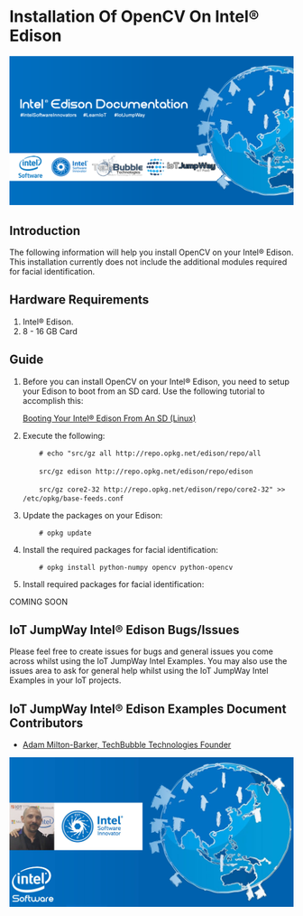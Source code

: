 # Installation Of OpenCV On Intel® Edison

![TechBubble IoT JumpWay Docs](../../images/Docs/Intel-Edison-Documentation.png)  

## Introduction

The following information will help you install OpenCV on your Intel® Edison. This installation currently does not include the additional modules required for facial identification.

## Hardware Requirements

1. Intel® Edison.
2. 8 - 16 GB Card

## Guide

1. Before you can install OpenCV on your Intel® Edison, you need to setup your Edison to boot from an SD card. Use the following tutorial to accomplish this:

    [Booting Your Intel® Edison From An SD (Linux)](https://github.com/TechBubbleTechnologies/IoT-JumpWay-Intel-Examples/blob/master/Intel-Edison/_DOCS/1-Booting-From-SD-Linux.md "Booting Your Intel® Edison From An SD (Linux)")

2. Execute the following:

    ```
        # echo "src/gz all http://repo.opkg.net/edison/repo/all

        src/gz edison http://repo.opkg.net/edison/repo/edison

        src/gz core2-32 http://repo.opkg.net/edison/repo/core2-32" >> /etc/opkg/base-feeds.conf
    ```

3. Update the packages on your Edison:

    ```
        # opkg update
    ```

4. Install the required packages for facial identification:  

    ```
        # opkg install python-numpy opencv python-opencv
    ```

5. Install required packages for facial identification:

COMING SOON

## IoT JumpWay Intel® Edison Bugs/Issues

Please feel free to create issues for bugs and general issues you come across whilst using the IoT JumpWay Intel Examples. You may also use the issues area to ask for general help whilst using the IoT JumpWay Intel Examples in your IoT projects.

## IoT JumpWay Intel® Edison Examples Document Contributors

- [Adam Milton-Barker, TechBubble Technologies Founder](https://github.com/AdamMiltonBarker "Adam Milton-Barker, TechBubble Technologies Founder")

![Adam Milton-Barker,  Intel Software Innovator](../../images/main/Intel-Software-Innovator.jpg)  